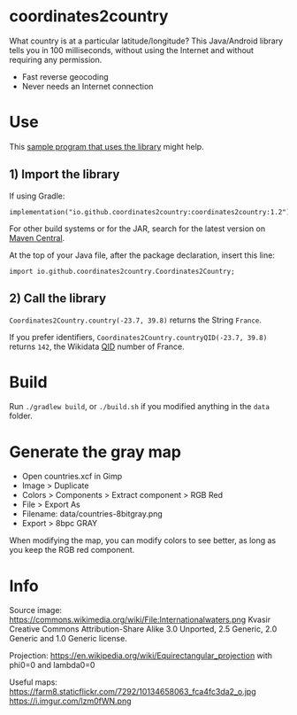# coordinates2country

What country is at a particular latitude/longitude? This Java/Android library tells you in 100 milliseconds, without using the Internet and without requiring any permission.

- Fast reverse geocoding
- Never needs an Internet connection

# Use

This [sample program that uses the library](https://github.com/coordinates2country/sample) might help.

## 1) Import the library

If using Gradle:
```
implementation("io.github.coordinates2country:coordinates2country:1.2")
```

For other build systems or for the JAR, search for the latest version on [Maven Central](https://search.maven.org/artifact/io.github.coordinates2country/coordinates2country/1.2/jar).

At the top of your Java file, after the package declaration, insert this line:
```
import io.github.coordinates2country.Coordinates2Country;
```

## 2) Call the library

`Coordinates2Country.country(-23.7, 39.8)` returns the String `France`.

If you prefer identifiers, `Coordinates2Country.countryQID(-23.7, 39.8)` returns `142`, the Wikidata [QID](https://www.wikidata.org/wiki/Q142) number of France.

# Build

Run `./gradlew build`, or `./build.sh` if you modified anything in the `data` folder.

# Generate the gray map

- Open countries.xcf in Gimp
- Image > Duplicate
- Colors > Components > Extract component > RGB Red
- File > Export As
- Filename: data/countries-8bitgray.png
- Export > 8bpc GRAY 

When modifying the map, you can modify colors to see better, as long as you keep the RGB red component.

# Info

Source image: https://commons.wikimedia.org/wiki/File:Internationalwaters.png Kvasir Creative Commons Attribution-Share Alike 3.0 Unported, 2.5 Generic, 2.0 Generic and 1.0 Generic license.

Projection: https://en.wikipedia.org/wiki/Equirectangular_projection with phi0=0 and lambda0=0

Useful maps: https://farm8.staticflickr.com/7292/10134658063_fca4fc3da2_o.jpg https://i.imgur.com/lzm0fWN.png
